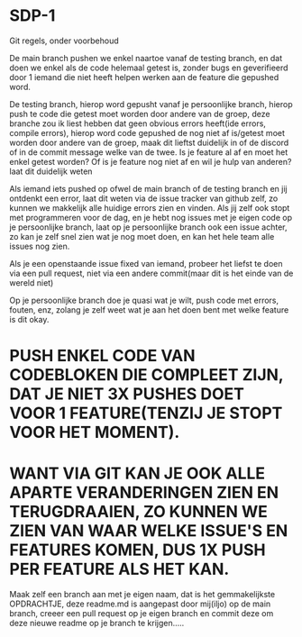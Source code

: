 # SDP-1

Git regels, onder voorbehoud

De main branch pushen we enkel naartoe vanaf de testing branch, en dat doen we enkel als de code helemaal getest is, zonder bugs en geverifieerd door 1 iemand die niet heeft helpen werken aan de feature die gepushed word.

De testing branch, hierop word gepusht vanaf je persoonlijke branch, hierop push te code die getest moet worden door andere van de groep, deze branche zou ik liest hebben dat geen obvious errors heeft(ide errors, compile errors), 
hierop word code gepushed de nog niet af is/getest moet worden door andere van de groep, maak dit lieftst duidelijk in of de discord of in de commit message welke van de twee.
Is je feature al af en moet het enkel getest worden?
Of is je feature nog niet af en wil je hulp van anderen? laat dit duidelijk weten

Als iemand iets pushed op ofwel de main branch of de testing branch en jij ontdenkt een error, laat dit weten via de issue tracker van github zelf, zo kunnen we makkelijk alle huidige errors zien en vinden.
Als jij zelf ook stopt met programmeren voor de dag, en je hebt nog issues met je eigen code op je persoonlijke branch, laat op je persoonlijke branch ook een issue achter, zo kan je zelf snel zien wat je nog moet doen, en kan het hele team alle issues nog zien.

Als je een openstaande issue fixed van iemand, probeer het liefst te doen via een pull request, niet via een andere commit(maar dit is het einde van de wereld niet)

Op je persoonlijke branch doe je quasi wat je wilt, push code met errors, fouten, enz, zolang je zelf weet wat je aan het doen bent met welke feature is dit okay. 

# PUSH ENKEL CODE VAN CODEBLOKEN DIE COMPLEET ZIJN, DAT JE NIET 3X PUSHES DOET VOOR 1 FEATURE(TENZIJ JE STOPT VOOR HET MOMENT).
# WANT VIA GIT KAN JE OOK ALLE APARTE VERANDERINGEN ZIEN EN TERUGDRAAIEN, ZO KUNNEN WE ZIEN VAN WAAR WELKE ISSUE'S EN FEATURES KOMEN, DUS 1X PUSH PER FEATURE ALS HET KAN.

Maak zelf een branch aan met je eigen naam, dat is het gemmakelijkste
OPDRACHTJE, deze readme.md is aangepast door mij(iljo) op de main branch, creeer een pull request op je eigen branch en commit deze om deze nieuwe readme op je branch te krijgen.....

